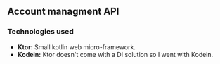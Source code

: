 ## Account managment API

### Technologies used

* **Ktor:** Small kotlin web micro-framework.
* **Kodein:** Ktor doesn't come with a DI solution so I went with Kodein.